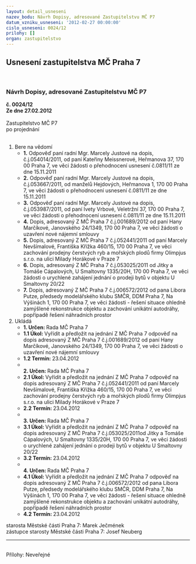 ```yaml
---
layout: detail_usneseni
nazev_bodu: Návrh Dopisy, adresované Zastupitelstvu MČ P7
datum_vzniku_usneseni: '2012-02-27 00:00:00'
cislo_usneseni: 0024/12
prilohy: []
organ: zastupitelstvo
---
```

<div id="ucUsn_pList" class="usn">
	<span><h2>Usnesení zastupitelstva MČ Praha 7 </h2>
<br></span><div class="standBody">
<span><h3>Návrh Dopisy, adresované Zastupitelstvu MČ P7</h3></span><div class="center">
		<strong>č. 0024/12</strong><br>
	</div>
<div class="center">
		<strong>Ze dne 27.02.2012</strong><br><br>
	</div>Zastupitelstvo MČ P7<br> po projednání<br><br><ol>
<li>Bere na vědomí<ul>
<li>
<strong>1.</strong> Odpověď paní radní Mgr. Marcely Justové na dopis, č.j.054014/2011, od paní Kateřiny Meissnerové, Heřmanova 37, 170 00 Praha 7, ve věci žádosti o přehodnocení usnesení č.0811/11 ze dne 15.11.2011</li>
<li>
<strong>2.</strong> Odpověď paní radní Mgr. Marcely Justové na dopis, č.j.053667/2011, od manželů Hejdových, Heřmanova 1, 170 00 Praha 7, ve věci žádosti o přehodnocení usnesení č.0811/11 ze dne 15.11.2011</li>
<li>
<strong>3.</strong> Odpověď paní radní Mgr. Marcely Justové na dopis, č.j.053987/2011, od paní Ivety Vrbové, Veletržní 37, 170 00 Praha 7, ve věci žádosti o přehodnocení usnesení č.0811/11 ze dne 15.11.2011</li>
<li>
<strong>4.</strong> Dopis, adresovaný Z MČ Praha 7 č.j.001689/2012 od paní Hany Marčíkové, Janovského 24/1349, 170 00 Praha 7, ve věci žádosti o uzavření nové nájemní smlouvy</li>
<li>
<strong>5.</strong> Dopis, adresovaný Z MČ Praha 7 č.j.052441/2011 od paní Marcely Nevšímalové, Františka Křížka 460/15, 170 00 Praha 7, ve věci zachování prodejny čerstvých ryb a mořských plodů firmy Olimpjus s.r.o. na ulici Milady Horákové v Praze 7</li>
<li>
<strong>6.</strong> Dopis, adresovaný Z MČ Praha 7 č.j.053025/2011 od Jitky a Tomáše Cápalových, U Smaltovny 1335/20H, 170 00 Praha 7, ve věci žádosti o urychlené zahájení jednání o prodeji bytů v objektu U Smaltovny 20/22 </li>
<li>
<strong>7.</strong> Dopis, adresovaný Z MČ Praha 7 č.j.006572/2012 od pana Libora Putze, předsedy modelářského klubu SMČR, DDM Praha 7, Na Výšinách 1,  170 00 Praha 7, ve věci žádosti - řešení situace ohledně zamýšlené rekonstrukce objektu a zachování unikátní autodráhy, popřípadě řešení náhradních prostor    </li>
</ul>
</li>
<li>Ukládá<ul>
<li>
<strong>1. Určen: </strong>Rada MČ Praha 7</li>
<li>
<strong>1.1 Úkol: </strong>Vyřídit a předložit na jednání Z MČ Praha 7 odpověď na dopis adresovaný Z MČ Praha 7 č.j.001689/2012 od paní Hany Marčíkové, Janovského 24/1349, 170 00 Praha 7, ve věci žádosti o uzavření nové nájemní smlouvy </li>
<li>
<strong>1.2 Termín: </strong>23.04.2012</li>
<li>
<strong><br>2. Určen: </strong>Rada MČ Praha 7</li>
<li>
<strong>2.1 Úkol: </strong>Vyřídit a předložit na jednání Z MČ Praha 7 odpověď na dopis adresovaný Z MČ Praha 7 č.j.052441/2011 od paní Marcely Nevšímalové, Františka Křížka 460/15, 170 00 Praha 7, ve věci zachování prodejny čerstvých ryb a mořských plodů firmy Olimpjus s.r.o. na ulici Milady Horákové v Praze 7</li>
<li>
<strong>2.2 Termín: </strong>23.04.2012</li>
<li>
<strong><br>3. Určen: </strong>Rada MČ Praha 7</li>
<li>
<strong>3.1 Úkol: </strong>Vyřídit a předložit na jednání Z MČ Praha 7 odpověď na dopis adresovaný Z MČ Praha 7 č.j.053025/2011od Jitky a Tomáše Cápalových, U Smaltovny 1335/20H, 170 00 Praha 7, ve věci žádosti o urychlené zahájení jednání o prodeji bytů v objektu U Smaltovny 20/22 </li>
<li>
<strong>3.2 Termín: </strong>23.04.2012</li>
<li>
<strong><br>4. Určen: </strong>Rada MČ Praha 7</li>
<li>
<strong>4.1 Úkol: </strong>Vyřídit a předložit na jednání Z MČ Praha 7 odpověď na dopis adresovaný Z MČ Praha 7 č.j.006572/2012 od pana Libora Putze, předsedy modelářského klubu SMČR, DDM Praha 7, Na Výšinách 1,  170 00 Praha 7, ve věci žádosti - řešení situace ohledně zamýšlené rekonstrukce objektu a zachování unikátní autodráhy, popřípadě řešení náhradních prostor  </li>
<li>
<strong>4.2 Termín: </strong>23.04.2012</li>
</ul>
</li>
</ol>starosta Městské části Praha 7: Marek Ječmének<br>zástupce starosty Městské části Praha 7: Josef Neuberg<hr>
<br>Přílohy: Neveřejné</div>
</div>